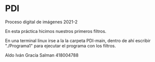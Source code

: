 # PDI
Proceso digital de imágenes 2021-2

En esta práctica hicimos nuestros primeros filtros.

En una terminal linux irse a la la carpeta PDI-main, dentro de ahí escribir "./Programa1" para ejecutar el programa con los filtros.

Aldo Iván Gracía Salman
418004788
